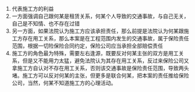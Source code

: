 1. 代表施工方的利益
2. 一方面强调自己跟何某是租赁关系，何某个人导致的交通事故，与自己无关，自己是不知情、也不存在过错
3. 另一方面，如果法院认为施工方应该承担责任，那么前提是法院认为何某跟施工方存在用工关系，那么本案是在工程范围内发生的交通事故，属于保险责任范围，根据一切险保险合同约定，保险公司应当承担全部赔偿责任
4. 施工方的角色最为特殊，需要左右逢源，既要反对何某主张的双方是用工关系，但是又不能用力太猛，避免法院认为其存在用工关系，反过来保险公司又拿施工方自认对不存在用工关系，否则该交通事故是保险责任范围，导致两头堵。施工方可以反对何某的主张，但更多是联合何某，把本案的责任推给保险公司，当然，何某不知道施工方的心理活动。
